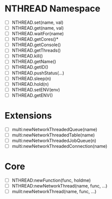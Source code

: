 # NTHREAD Namespace 
- [ ] NTHREAD.set(name, val)
- [ ] NTHREAD.get(name, val)
- [ ] NTHREAD.waitFor(name)
- [ ] NTHREAD.getCores()*
- [ ] NTHREAD.getConsole()
- [ ] NTHREAD.getThreads()
- [ ] NTHREAD.kill()
- [ ] NTHREAD.getName()
- [ ] NTHREAD.getID()
- [ ] NTHREAD.pushStatus(...)
- [ ] NTHREAD.sleep(n)
- [ ] NTHREAD.hold(n)
- [ ] NTHREAD.setENV(env)
- [ ] NTHREAD.getENV()

# Extensions
- [ ] multi:newNetworkThreadedQueue(name)
- [ ] multi:newNetworkThreadedTable(name)
- [ ] multi:newNetworkThreadedJobQueue(n)
- [ ] multi:newNetworkThreadedConnection(name)

# Core
- [ ] NTHREAD:newFunction(func, holdme)
- [ ] NTHREAD:newNetworkThread(name, func, ...)
- [ ] mulit:newNetworkThread(name, func, ...)